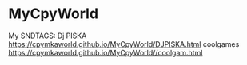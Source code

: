 # MyCpyWorld
My SNDTAGS:
Dj PISKA
https://cpymkaworld.github.io/MyCpyWorld/DJPISKA.html
coolgames
https://cpymkaworld.github.io/MyCpyWorld//coolgam.html
